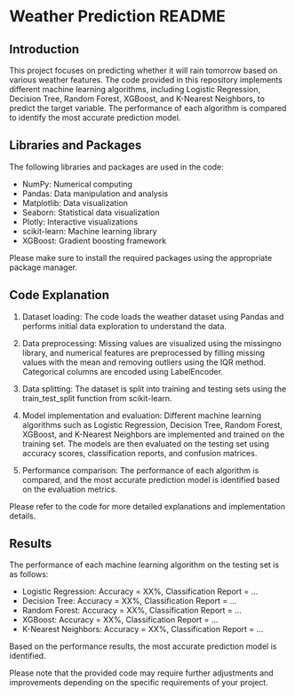 # Weather Prediction README

## Introduction
This project focuses on predicting whether it will rain tomorrow based on various weather features. The code provided in this repository implements different machine learning algorithms, including Logistic Regression, Decision Tree, Random Forest, XGBoost, and K-Nearest Neighbors, to predict the target variable. The performance of each algorithm is compared to identify the most accurate prediction model.

## Libraries and Packages
The following libraries and packages are used in the code:
- NumPy: Numerical computing
- Pandas: Data manipulation and analysis
- Matplotlib: Data visualization
- Seaborn: Statistical data visualization
- Plotly: Interactive visualizations
- scikit-learn: Machine learning library
- XGBoost: Gradient boosting framework

Please make sure to install the required packages using the appropriate package manager.

## Code Explanation
1. Dataset loading: The code loads the weather dataset using Pandas and performs initial data exploration to understand the data.

2. Data preprocessing: Missing values are visualized using the missingno library, and numerical features are preprocessed by filling missing values with the mean and removing outliers using the IQR method. Categorical columns are encoded using LabelEncoder.

3. Data splitting: The dataset is split into training and testing sets using the train_test_split function from scikit-learn.

4. Model implementation and evaluation: Different machine learning algorithms such as Logistic Regression, Decision Tree, Random Forest, XGBoost, and K-Nearest Neighbors are implemented and trained on the training set. The models are then evaluated on the testing set using accuracy scores, classification reports, and confusion matrices.

5. Performance comparison: The performance of each algorithm is compared, and the most accurate prediction model is identified based on the evaluation metrics.

Please refer to the code for more detailed explanations and implementation details.

## Results
The performance of each machine learning algorithm on the testing set is as follows:

- Logistic Regression: Accuracy = XX%, Classification Report = ...
- Decision Tree: Accuracy = XX%, Classification Report = ...
- Random Forest: Accuracy = XX%, Classification Report = ...
- XGBoost: Accuracy = XX%, Classification Report = ...
- K-Nearest Neighbors: Accuracy = XX%, Classification Report = ...

Based on the performance results, the most accurate prediction model is identified.

Please note that the provided code may require further adjustments and improvements depending on the specific requirements of your project.

